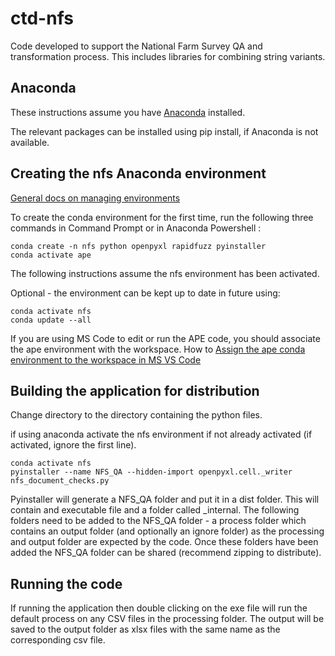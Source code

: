 # ctd-nfs
Code developed to support the National Farm Survey QA and transformation process. This includes libraries for combining string variants.
 
## Anaconda

These instructions assume you have [Anaconda](https://www.anaconda.com/products/distribution) installed.

The relevant packages can be installed using pip install, if Anaconda is not available.

## Creating the nfs Anaconda environment

[General docs on managing environments](https://conda.io/projects/conda/en/latest/user-guide/tasks/manage-environments.html)

To create the conda environment for the first time, run the following three commands in Command Prompt or in Anaconda Powershell :

    conda create -n nfs python openpyxl rapidfuzz pyinstaller
    conda activate ape

The following instructions assume the nfs environment has been activated.

Optional - the environment can be kept up to date in future using:

    conda activate nfs
    conda update --all

If you are using MS Code to edit or run the APE code, you should associate the ape environment with the workspace. How to [Assign the ape conda environment to the workspace in MS VS Code](https://code.visualstudio.com/docs/python/environments)

## Building the application for distribution

Change directory to the directory containing the python files.

if using anaconda activate the nfs environment if not already activated (if activated, ignore the first line).

    conda activate nfs
    pyinstaller --name NFS_QA --hidden-import openpyxl.cell._writer nfs_document_checks.py

 Pyinstaller will generate a NFS_QA folder and put it in a dist folder. This will contain and executable file and a folder called _internal. The following folders need to be added to the NFS_QA folder - a process folder which contains an output folder (and optionally an ignore folder) as the processing and output folder are expected by the code. Once these folders have been added the NFS_QA folder can be shared (recommend zipping to distribute). 

 ## Running the code

If running the application then double clicking on the exe file will run the default process on any CSV files in the processing folder. The output will be saved to the output folder as xlsx files with the same name as the corresponding csv file. 

